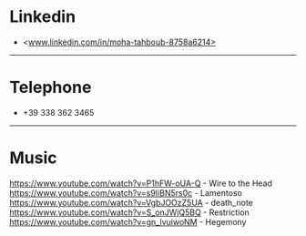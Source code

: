 # Linkedin

- <www.linkedin.com/in/moha-tahboub-8758a6214>

-------------

# Telephone

- +39 338 362 3465

-------------

# Music

https://www.youtube.com/watch?v=P1hFW-oUA-Q - Wire to the Head <br>
https://www.youtube.com/watch?v=s9IiBN5rs0c - Lamentoso   <br>
https://www.youtube.com/watch?v=VgbJOOzZ5UA - death_note  <br>
https://www.youtube.com/watch?v=S_onJWjQ5BQ - Restriction <br>
https://www.youtube.com/watch?v=gn_lvuiwoNM - Hegemony
